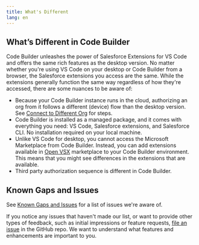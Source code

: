 ```yaml
---
title: What's Different
lang: en
---
```


## What’s Different in Code Builder

Code Builder unleashes the power of Salesforce Extensions for VS Code and offers the same rich features as the desktop version. No matter whether you're using VS Code on your desktop or Code Builder from a browser, the Salesforce extensions you access are the same. While the extensions generally function the same way regardless of how they're accessed, there are some nuances to be aware of:

- Because your Code Builder instance runs in the cloud, authorizing an org from it follows a different (device) flow than the desktop version. See [Connect to Different Org](https://developer.salesforce.com/tools/vscode/en/codebuilder/cb-start/#connect-to-a-different-org) for steps.
- Code Builder is installed as a managed package, and it comes with everything you need: VS Code, Salesforce extensions, and Salesforce CLI. No installation required on your local machine.
- Unlike VS Code for desktop, you cannot access the Microsoft Marketplace from Code Builder. Instead, you can add extensions available in [Open VSX](https://open-vsx.org/) marketplace to your Code Builder environment. This means that you might see differences in the extensions that are available.
- Third party authorization sequence is different in Code Builder.

## Known Gaps and Issues

See [Known Gaps and Issues](https://github.com/forcedotcom/try-code-builder-feedback/wiki/Known-Gaps-and-Issues) for a list of issues we're aware of.

If you notice any issues that haven't made our list, or want to provide other types of feedback, such as initial impressions or feature requests, [file an issue](https://github.com/forcedotcom/try-code-builder-feedback/issues) in the GitHub repo. We want to understand what features and enhancements are important to you.
